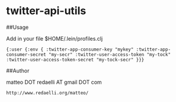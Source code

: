 twitter-api-utils
=================

##Usage

Add in your file $HOME/.lein/profiles.clj 

	{:user {:env { :twitter-app-consumer-key "mykey" :twitter-app-consumer-secret "my-secr" :twitter-user-access-token "my-tock" :twitter-user-access-token-secret "my-tock-secr" }}}


##Author

matteo DOT redaelli AT gmail DOT com

	http://www.redaelli.org/matteo/
